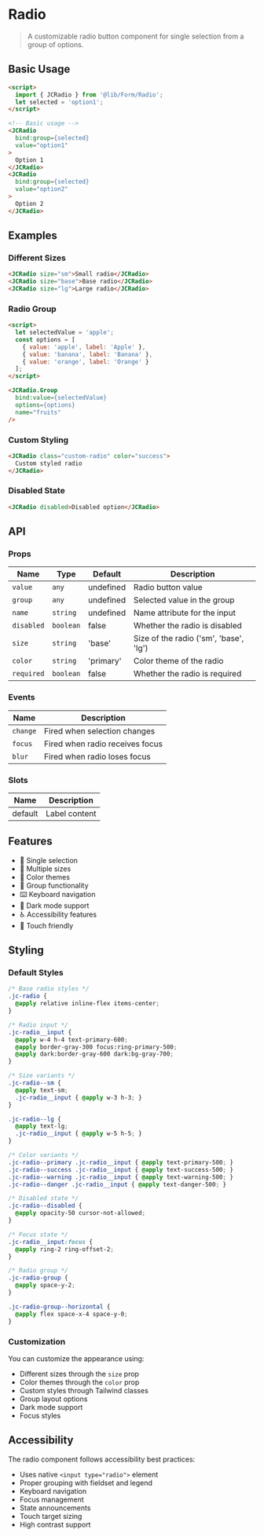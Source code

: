 # Radio

> A customizable radio button component for single selection from a group of options.

## Basic Usage

```html
<script>
  import { JCRadio } from '@lib/Form/Radio';
  let selected = 'option1';
</script>

<!-- Basic usage -->
<JCRadio
  bind:group={selected}
  value="option1"
>
  Option 1
</JCRadio>
<JCRadio
  bind:group={selected}
  value="option2"
>
  Option 2
</JCRadio>
```

## Examples

### Different Sizes

```html
<JCRadio size="sm">Small radio</JCRadio>
<JCRadio size="base">Base radio</JCRadio>
<JCRadio size="lg">Large radio</JCRadio>
```

### Radio Group

```html
<script>
  let selectedValue = 'apple';
  const options = [
    { value: 'apple', label: 'Apple' },
    { value: 'banana', label: 'Banana' },
    { value: 'orange', label: 'Orange' }
  ];
</script>

<JCRadio.Group
  bind:value={selectedValue}
  options={options}
  name="fruits"
/>
```

### Custom Styling

```html
<JCRadio class="custom-radio" color="success">
  Custom styled radio
</JCRadio>
```

### Disabled State

```html
<JCRadio disabled>Disabled option</JCRadio>
```

## API

### Props

| Name | Type | Default | Description |
|------|------|---------|-------------|
| `value` | `any` | undefined | Radio button value |
| `group` | `any` | undefined | Selected value in the group |
| `name` | `string` | undefined | Name attribute for the input |
| `disabled` | `boolean` | false | Whether the radio is disabled |
| `size` | `string` | 'base' | Size of the radio ('sm', 'base', 'lg') |
| `color` | `string` | 'primary' | Color theme of the radio |
| `required` | `boolean` | false | Whether the radio is required |

### Events

| Name | Description |
|------|-------------|
| `change` | Fired when selection changes |
| `focus` | Fired when radio receives focus |
| `blur` | Fired when radio loses focus |

### Slots

| Name | Description |
|------|-------------|
| default | Label content |

## Features

- 🎯 Single selection
- 📏 Multiple sizes
- 🎨 Color themes
- 👥 Group functionality
- ⌨️ Keyboard navigation
- 🌙 Dark mode support
- ♿ Accessibility features
- 📱 Touch friendly

## Styling

### Default Styles

```css
/* Base radio styles */
.jc-radio {
  @apply relative inline-flex items-center;
}

/* Radio input */
.jc-radio__input {
  @apply w-4 h-4 text-primary-600;
  @apply border-gray-300 focus:ring-primary-500;
  @apply dark:border-gray-600 dark:bg-gray-700;
}

/* Size variants */
.jc-radio--sm {
  @apply text-sm;
  .jc-radio__input { @apply w-3 h-3; }
}

.jc-radio--lg {
  @apply text-lg;
  .jc-radio__input { @apply w-5 h-5; }
}

/* Color variants */
.jc-radio--primary .jc-radio__input { @apply text-primary-500; }
.jc-radio--success .jc-radio__input { @apply text-success-500; }
.jc-radio--warning .jc-radio__input { @apply text-warning-500; }
.jc-radio--danger .jc-radio__input { @apply text-danger-500; }

/* Disabled state */
.jc-radio--disabled {
  @apply opacity-50 cursor-not-allowed;
}

/* Focus state */
.jc-radio__input:focus {
  @apply ring-2 ring-offset-2;
}

/* Radio group */
.jc-radio-group {
  @apply space-y-2;
}

.jc-radio-group--horizontal {
  @apply flex space-x-4 space-y-0;
}
```

### Customization

You can customize the appearance using:
- Different sizes through the `size` prop
- Color themes through the `color` prop
- Custom styles through Tailwind classes
- Group layout options
- Dark mode support
- Focus styles

## Accessibility

The radio component follows accessibility best practices:

- Uses native `<input type="radio">` element
- Proper grouping with fieldset and legend
- Keyboard navigation
- Focus management
- State announcements
- Touch target sizing
- High contrast support 